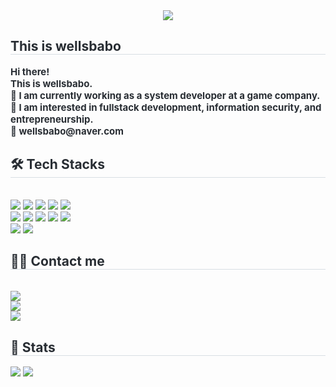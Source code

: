 <div align= "center">
    <img src="https://capsule-render.vercel.app/api?type=waving&color=0:1944f0,100:f4f0f0&height=180&text=knock%20knock&animation=blink&fontColor=ffffff&fontSize=40" />
</div>
<div style="text-align: left;"> 
    <h2 style="border-bottom: 1px solid #d8dee4; color: #282d33;"> This is wellsbabo </h2>  
    <div style="font-weight: 700; font-size: 15px; text-align: left; color: #282d33;"> 
        Hi there!<br>
        </li>This is wellsbabo.<br>
        </li>🔭 I am currently working as a system developer at a game company.<br>
        </li>🌱 I am interested in fullstack development, information security, and entrepreneurship.<br>📧 wellsbabo@naver.com
    </div>
</div>
    <div style="text-align: left;">
        <h2 style="border-bottom: 1px solid #d8dee4; color: #282d33;"> 🛠️ Tech Stacks </h2> <br> 
        <div style="margin: ; text-align: left;" "text-align: left;"> 
            <img src="https://img.shields.io/badge/Apache Tomcat-F8DC75?style=flat-square&logo=Apache Tomcat&logoColor=white">
            <img src="https://img.shields.io/badge/Git-F05032?style=flat-square&logo=Git&logoColor=white">
            <img src="https://img.shields.io/badge/Java-007396?style=flat-square&logo=Java&logoColor=white">
            <img src="https://img.shields.io/badge/Linux-FCC624?style=flat-square&logo=Linux&logoColor=white">
            <img src="https://img.shields.io/badge/MariaDB-003545?style=flat-square&logo=MariaDB&logoColor=white">
            <br/><img src="https://img.shields.io/badge/MySQL-4479A1?style=flat-square&logo=MySQL&logoColor=white">
            <img src="https://img.shields.io/badge/Next.js-000000?style=flat-square&logo=Next.js&logoColor=white">
            <img src="https://img.shields.io/badge/Tailwind CSS-06B6D4?style=flat-square&logo=Tailwind CSS&logoColor=white">
            <img src="https://img.shields.io/badge/Spring Boot-6DB33F?style=flat-square&logo=Spring Boot&logoColor=white">
            <img src="https://img.shields.io/badge/C-A8B9CC?style=flat-square&logo=C&logoColor=white">
            <br/><img src="https://img.shields.io/badge/Jenkins-D24939?style=flat-square&logo=Jenkins&logoColor=white">
            <img src="https://img.shields.io/badge/Notion-000000?style=flat-square&logo=Notion&logoColor=white">
        </div>
    </div>
    <div style="text-align: left;">
        <h2 style="border-bottom: 1px solid #d8dee4; color: #282d33;"> 🧑‍💻 Contact me </h2> <br> 
        <div style="text-align: left;"> 
            <a href="https://medium.com/@wellsbabo"> <img src="https://img.shields.io/badge/Medium-000000?style=for-the-badge&logo=Medium&logoColor=white&link="> </a><br>
            <a href=mailto:wellsbabo@naver.com> <img src="https://img.shields.io/badge/Naver-03C75A?style=for-the-badge&logo=Naver&logoColor=white&link=mailto:wellsbabo@naver.com"> </a><br>
            <a href="https://hits.seeyoufarm.com"> <img src="https://hits.seeyoufarm.com/api/count/incr/badge.svg?url=https%3A%2F%2Fgithub.com%2Fwellsbabo%2F&count_bg=%23000000&title_bg=%23000000&icon=github.svg&icon_color=%23FFFFFF&title=GitHub&edge_flat=false"/></a>
       </div> 
    </div>
<div style="text-align: left;"> 
    <h2 style="border-bottom: 1px solid #d8dee4; color: #282d33;"> 🏅 Stats </h2> 
    <div style="text-align: left;"> 
        <img src="https://github-readme-stats.vercel.app/api?username=wellsbabo&bg_color=60,1944f0,f4f0f0&title_color=ffffff&text_color=ffffff"/>
        <img src="https://github-readme-stats.vercel.app/api/top-langs/?username=wellsbabo&layout=compact&bg_color=60,1944f0,f4f0f0&title_color=ffffff&text_color=ffffff"/>
    </div> 
</div>
